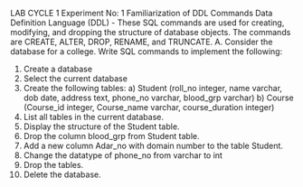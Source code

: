 LAB CYCLE 1
Experiment No: 1
Familiarization of DDL Commands
Data Definition Language (DDL) - These SQL commands are used for creating, modifying,
and dropping the structure of database objects. The commands are CREATE, ALTER,
DROP, RENAME, and TRUNCATE.
A. Consider the database for a college. Write SQL commands to implement the
following:
1. Create a database
2. Select the current database
3. Create the following tables:
a) Student (roll_no integer, name varchar, dob date, address text,
phone_no varchar, blood_grp varchar)
b) Course (Course_id integer, Course_name varchar, course_duration
integer)
4. List all tables in the current database.
5. Display the structure of the Student table.
6. Drop the column blood_grp from Student table.
7. Add a new column Adar_no with domain number to the table Student.
8. Change the datatype of phone_no from varchar to int
9. Drop the tables.
10. Delete the database.